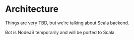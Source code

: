 # Architecture

Things are very TBD, but we're talking about Scala backend.

Bot is NodeJS temporarily and will be ported to Scala.